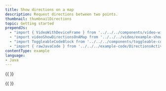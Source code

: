 ```yaml
---
title: Show directions on a map
description: Request directions between two points.
thumbnail: thumbnailDirections
topic: Getting started
prependJs:
  - "import { VideoWithDeviceFrame } from '../../../components/video-with-device-frame'"
  - "import videoShowDirectionsOnAMap from '../../../video/example-showdirectionsonamap.mp4'"
  - "import ToggleableCodeBlock from '../../../components/toggleable-code-block'"
  - "import { rawJavaCode } from '../../../example-code/DirectionsActivity.js'"
contentType: example
language:
- Java
---
```


{{
  <VideoWithDeviceFrame
    videoFile={videoShowDirectionsOnAMap}
    rotation="vertical"
    device="pixel-2"
  />
}}

<!-- Any notes about this example would go here.  -->

{{
  <ToggleableCodeBlock
    java={rawJavaCode}
  />
}}

